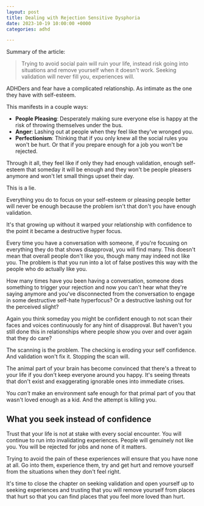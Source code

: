 ```yaml
---
layout: post
title: Dealing with Rejection Sensitive Dysphoria
date: 2023-10-19 10:00:00 +0000
categories: adhd

---
```

Summary of the article:
> Trying to avoid social pain will ruin your life, instead risk going into situations and remove yourself when it doesn't work. Seeking validation will never fill you, experiences will.

ADHDers and fear have a complicated relationship. As intimate as the one they have with self-esteem.

This manifests in a couple ways:

- **People Pleasing**: Desperately making sure everyone else is happy at the risk of throwing themselves under the bus.
- **Anger**: Lashing out at people when they feel like they've wronged you. 
- **Perfectionism**: Thinking that if you only knew all the social rules you won't be hurt. Or that if you prepare enough for a job you won't be rejected.

Through it all, they feel like if only they had enough validation, enough self-esteem that someday it will be enough and they won't be people pleasers anymore and won't let small things upset their day.

This is a lie.

Everything you do to focus on your self-esteem or pleasing people better will never be enough because the problem isn't that don't you have enough validation.

It's that growing up without it warped your relationship with confidence to the point it became a destructive hyper focus.

Every time you have a conversation with someone, if you're focusing on everything they do that shows disapproval, you will find many. This doesn't mean that overall people don't like you, though many may indeed not like you. The problem is that you run into a lot of false postives this way with the people who do actually like you.

How many times have you been having a conversation, someone does something to trigger your rejection and now you can't hear what they're saying anymore and you've disconnected from the conversation to engage in some destructive self-hate hyperfocus? Or a destructive lashing out for the perceived slight?

Again you think someday you might be confident enough to not scan their faces and voices continuously for any hint of disapproval. But haven't you still done this in relationships where people show you over and over again that they do care?

The scanning is the problem. The checking is eroding your self confidence. And validation won't fix it. Stopping the scan will.

The animal part of your brain has become convinced that there's a threat to your life if you don't keep everyone around you happy. It's seeing threats that don't exist and exaggerating ignorable ones into immediate crises.

You *can't* make an environment safe enough for that primal part of you that wasn't loved enough as a kid. And the attempt is killing you.

## What you seek instead of confidence

Trust that your life is not at stake with every social encounter. You will continue to run into invalidating experiences. People will genuinely not like you. You will be rejected for jobs and none of it matters.

Trying to avoid the pain of these experiences will ensure that you have none at all. Go into them, experience them, try and get hurt and remove yourself from the situations when they don't feel right.

It's time to close the chapter on seeking validation and open yourself up to seeking experiences and trusting that you will remove yourself from places that hurt so that you can find places that you feel more loved than hurt.
